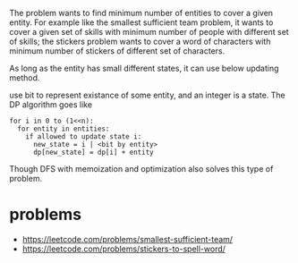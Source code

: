 The problem wants to find minimum number of entities to cover a given entity. For example like the smallest sufficient team problem, it wants to cover a given set of skills with minimum number of people with different set of skills; the stickers problem wants to cover a word of characters with minimum number of stickers of different set of characters.

As long as the entity has small different states, it can use below updating method.

use bit to represent existance of some entity, and an integer is a state. The DP algorithm goes like
```
for i in 0 to (1<<n):
  for entity in entities:
    if allowed to update state i:
      new_state = i | <bit by entity>
      dp[new_state] = dp[i] + entity

``` 

Though DFS with memoization and optimization also solves this type of problem.

# problems
* https://leetcode.com/problems/smallest-sufficient-team/
* https://leetcode.com/problems/stickers-to-spell-word/

